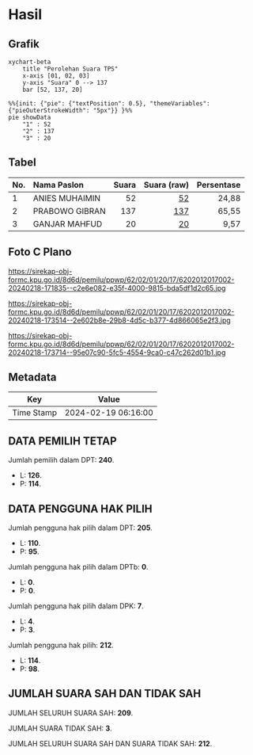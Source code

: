 # Hasil

## Grafik

```mermaid
xychart-beta
    title "Perolehan Suara TPS"
    x-axis [01, 02, 03]
    y-axis "Suara" 0 --> 137
    bar [52, 137, 20]
```

```mermaid
%%{init: {"pie": {"textPosition": 0.5}, "themeVariables": {"pieOuterStrokeWidth": "5px"}} }%%
pie showData
    "1" : 52
    "2" : 137
    "3" : 20
```

## Tabel

| No. | Nama Paslon    | Suara | Suara (raw) | Persentase |
|:--- |:-------------- | -----:| -----------:| ----------:|
| 1   | ANIES MUHAIMIN | 52    | [52][p-1]   | 24,88      |
| 2   | PRABOWO GIBRAN | 137   | [137][p-2]  | 65,55      |
| 3   | GANJAR MAHFUD  | 20    | [20][p-3]   | 9,57       |


[p-1]: https://github.com/gigit-pemilu/pemilu-2024-62-kalimantan-tengah/blob/main/pilpres/hitung-suara/sub/62-kalimantan-tengah/sub/02-kotawaringin-timur/sub/01-kota-besi/sub/2017-soren/sub/002-tps/sub/paslon-1.txt
[p-2]: https://github.com/gigit-pemilu/pemilu-2024-62-kalimantan-tengah/blob/main/pilpres/hitung-suara/sub/62-kalimantan-tengah/sub/02-kotawaringin-timur/sub/01-kota-besi/sub/2017-soren/sub/002-tps/sub/paslon-2.txt
[p-3]: https://github.com/gigit-pemilu/pemilu-2024-62-kalimantan-tengah/blob/main/pilpres/hitung-suara/sub/62-kalimantan-tengah/sub/02-kotawaringin-timur/sub/01-kota-besi/sub/2017-soren/sub/002-tps/sub/paslon-3.txt

## Foto C Plano

https://sirekap-obj-formc.kpu.go.id/8d6d/pemilu/ppwp/62/02/01/20/17/6202012017002-20240218-171835--c2e6e082-e35f-4000-9815-bda5df1d2c65.jpg

https://sirekap-obj-formc.kpu.go.id/8d6d/pemilu/ppwp/62/02/01/20/17/6202012017002-20240218-173514--2e602b8e-29b8-4d5c-b377-4d866065e2f3.jpg

https://sirekap-obj-formc.kpu.go.id/8d6d/pemilu/ppwp/62/02/01/20/17/6202012017002-20240218-173714--95e07c90-5fc5-4554-9ca0-c47c262d01b1.jpg


## Metadata

| Key        | Value               |
| ---------- | ------------------- |
| Time Stamp | 2024-02-19 06:16:00 |


## DATA PEMILIH TETAP

Jumlah pemilih dalam DPT: **240**.
 * L: **126**.
 * P: **114**.

## DATA PENGGUNA HAK PILIH

Jumlah pengguna hak pilih dalam DPT: **205**.
 * L: **110**.
 * P: **95**.

Jumlah pengguna hak pilih dalam DPTb: **0**.
 * L: **0**.
 * P: **0**.

Jumlah pengguna hak pilih dalam DPK: **7**.
 * L: **4**.
 * P: **3**.

Jumlah pengguna hak pilih: **212**.
 * L: **114**.
 * P: **98**.

## JUMLAH SUARA SAH DAN TIDAK SAH

JUMLAH SELURUH SUARA SAH: **209**.

JUMLAH SUARA TIDAK SAH: **3**.

JUMLAH SELURUH SUARA SAH DAN SUARA TIDAK SAH: **212**.


